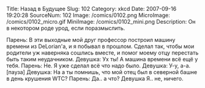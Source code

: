 Title: Назад в Будущее 
Slug: 102 
Category: xkcd 
Date: 2007-09-16 19:20:28 
SourceNum: 102 
Image: /comics/0102.png 
MicroImage: /comics/0102_micro.gif 
MiniImage: /comics/0102_mini.png 
Description: Он в некотором роде урод, если поразмыслить. 

Парень: В эти выходные мой друг профессор построил машину времени из DeLorian'а, и я побывал в прошлом. Сделал так, чтобы мои родители уж наверняка сошлись вместе, и помог моему отцу перестать быть таким неудачником.
Девушка: Ух ты! А машина времени всё ещё у тебя.
Парень: Не. Я уже сделал всё что надо было.
Девушка: У-у, а-а.
[пауза]
Девушка: На а ты помнишь, что мой отец был в северной башне в день крушения WTC?
Парень: Да.. а что?
Девушка Я.. не, ничего.